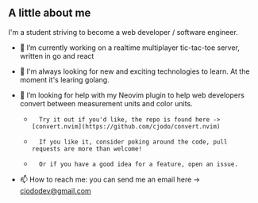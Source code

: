 ## A little about me

I'm a student striving to become a web developer / software engineer.  

- 🔭 I’m currently working on a realtime multiplayer tic-tac-toe server, written in go and react

- 🌱 I'm always looking for new and exciting technologies to learn.  At the moment it's learing golang.  
- 🤔 I’m looking for help with my Neovim plugin to help web developers convert between measurement units and color units.
    *       Try it out if you'd like, the repo is found here -> [convert.nvim](https://github.com/cjodo/convert.nvim)
    *       If you like it, consider poking around the code, pull requests are more than welcome! 
    *       Or if you have a good idea for a feature, open an issue. 

- 📫 How to reach me: you can send me an email here -> [cjododev@gmail.com](mailto:cjododev@gmail.com?subject=[Github]%20Readme)
